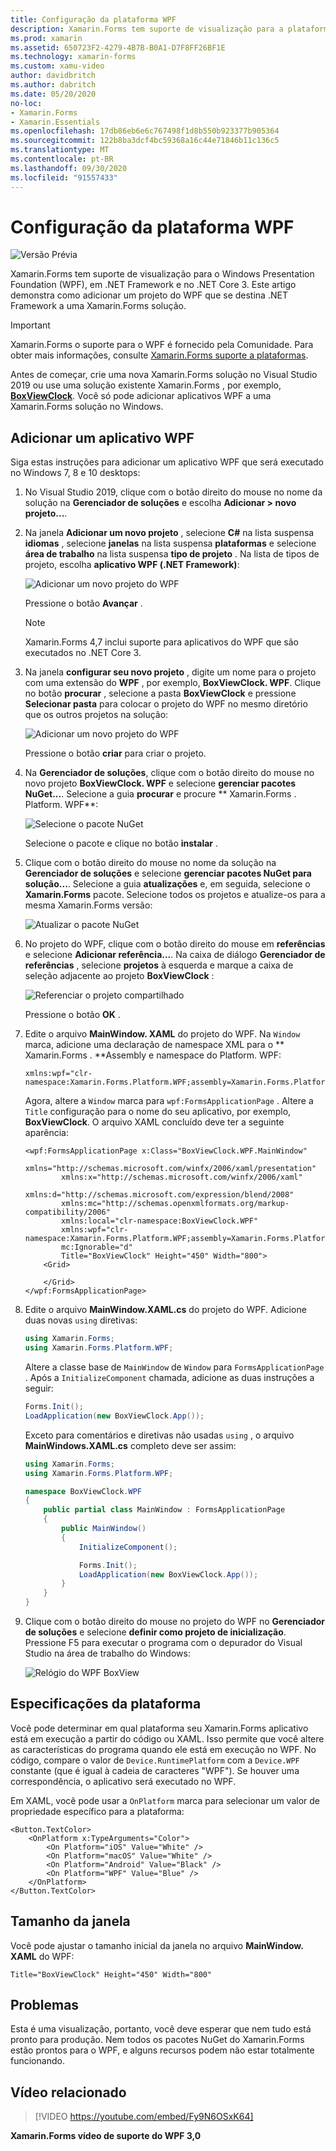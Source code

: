 ```yaml
---
title: Configuração da plataforma WPF
description: Xamarin.Forms tem suporte de visualização para a plataforma WPF.
ms.prod: xamarin
ms.assetid: 650723F2-4279-4B7B-B0A1-D7F8FF26BF1E
ms.technology: xamarin-forms
ms.custom: xamu-video
author: davidbritch
ms.author: dabritch
ms.date: 05/20/2020
no-loc:
- Xamarin.Forms
- Xamarin.Essentials
ms.openlocfilehash: 17db86eb6e6c767498f1d8b550b923377b905364
ms.sourcegitcommit: 122b8ba3dcf4bc59368a16c44e71846b11c136c5
ms.translationtype: MT
ms.contentlocale: pt-BR
ms.lasthandoff: 09/30/2020
ms.locfileid: "91557433"
---
```

# <a name="wpf-platform-setup"></a>Configuração da plataforma WPF

![Versão Prévia](~/media/shared/preview.png)

Xamarin.Forms tem suporte de visualização para o Windows Presentation Foundation (WPF), em .NET Framework e no .NET Core 3. Este artigo demonstra como adicionar um projeto do WPF que se destina .NET Framework a uma Xamarin.Forms solução.

> [!IMPORTANT]
> Xamarin.Forms o suporte para o WPF é fornecido pela Comunidade. Para obter mais informações, consulte [ Xamarin.Forms suporte a plataformas](https://github.com/xamarin/Xamarin.Forms/wiki/Platform-Support).

Antes de começar, crie uma nova Xamarin.Forms solução no Visual Studio 2019 ou use uma solução existente Xamarin.Forms , por exemplo, [**BoxViewClock**](/samples/xamarin/xamarin-forms-samples/boxview-boxviewclock). Você só pode adicionar aplicativos WPF a uma Xamarin.Forms solução no Windows.

## <a name="add-a-wpf-application"></a>Adicionar um aplicativo WPF

Siga estas instruções para adicionar um aplicativo WPF que será executado no Windows 7, 8 e 10 desktops:

1. No Visual Studio 2019, clique com o botão direito do mouse no nome da solução na **Gerenciador de soluções** e escolha **Adicionar > novo projeto...**.

2. Na janela **Adicionar um novo projeto** , selecione **C#** na lista suspensa **idiomas** , selecione **janelas** na lista suspensa **plataformas** e selecione **área de trabalho** na lista suspensa **tipo de projeto** . Na lista de tipos de projeto, escolha **aplicativo WPF (.NET Framework)**:

    ![Adicionar um novo projeto do WPF](wpf-images/add-project.png "Adicionar um novo projeto do WPF")

    Pressione o botão **Avançar** .

    > [!NOTE]
    > Xamarin.Forms 4,7 inclui suporte para aplicativos do WPF que são executados no .NET Core 3.

3. Na janela **configurar seu novo projeto** , digite um nome para o projeto com uma extensão do **WPF** , por exemplo, **BoxViewClock. WPF**. Clique no botão **procurar** , selecione a pasta **BoxViewClock** e pressione **Selecionar pasta** para colocar o projeto do WPF no mesmo diretório que os outros projetos na solução:

    ![Adicionar um novo projeto do WPF](wpf-images/configure-project.png "Adicionar um novo projeto do WPF")

    Pressione o botão **criar** para criar o projeto.

4. Na **Gerenciador de soluções**, clique com o botão direito do mouse no novo projeto **BoxViewClock. WPF** e selecione **gerenciar pacotes NuGet...**. Selecione a guia **procurar** e procure ** Xamarin.Forms . Platform. WPF**:

    ![Selecione o pacote NuGet](wpf-images/select-nuget-package.png "Selecione o pacote NuGet")

    Selecione o pacote e clique no botão **instalar** .

5. Clique com o botão direito do mouse no nome da solução na **Gerenciador de soluções** e selecione **gerenciar pacotes NuGet para solução...**. Selecione a guia **atualizações** e, em seguida, selecione o **Xamarin.Forms** pacote. Selecione todos os projetos e atualize-os para a mesma Xamarin.Forms versão:

    ![Atualizar o pacote NuGet](wpf-images/update-nuget-package.png "Atualizar o pacote NuGet")

6. No projeto do WPF, clique com o botão direito do mouse em **referências** e selecione **Adicionar referência...**. Na caixa de diálogo **Gerenciador de referências** , selecione **projetos** à esquerda e marque a caixa de seleção adjacente ao projeto **BoxViewClock** :

    ![Referenciar o projeto compartilhado](wpf-images/reference-shared-project.png "Referenciar o projeto compartilhado")

    Pressione o botão **OK** .

7. Edite o arquivo **MainWindow. XAML** do projeto do WPF. Na `Window` marca, adicione uma declaração de namespace XML para o ** Xamarin.Forms . **Assembly e namespace do Platform. WPF:

    ```xaml
    xmlns:wpf="clr-namespace:Xamarin.Forms.Platform.WPF;assembly=Xamarin.Forms.Platform.WPF"
    ```

    Agora, altere a `Window` marca para `wpf:FormsApplicationPage` . Altere a `Title` configuração para o nome do seu aplicativo, por exemplo, **BoxViewClock**. O arquivo XAML concluído deve ter a seguinte aparência:

    ```xaml
    <wpf:FormsApplicationPage x:Class="BoxViewClock.WPF.MainWindow"
            xmlns="http://schemas.microsoft.com/winfx/2006/xaml/presentation"
            xmlns:x="http://schemas.microsoft.com/winfx/2006/xaml"
            xmlns:d="http://schemas.microsoft.com/expression/blend/2008"
            xmlns:mc="http://schemas.openxmlformats.org/markup-compatibility/2006"
            xmlns:local="clr-namespace:BoxViewClock.WPF"
            xmlns:wpf="clr-namespace:Xamarin.Forms.Platform.WPF;assembly=Xamarin.Forms.Platform.WPF"            
            mc:Ignorable="d"
            Title="BoxViewClock" Height="450" Width="800">
        <Grid>

        </Grid>
    </wpf:FormsApplicationPage>
    ```

8. Edite o arquivo **MainWindow.XAML.cs** do projeto do WPF. Adicione duas novas `using` diretivas:

    ```csharp
    using Xamarin.Forms;
    using Xamarin.Forms.Platform.WPF;
    ```

    Altere a classe base de `MainWindow` de `Window` para `FormsApplicationPage` . Após a `InitializeComponent` chamada, adicione as duas instruções a seguir:

    ```csharp
    Forms.Init();
    LoadApplication(new BoxViewClock.App());
    ```

    Exceto para comentários e diretivas não usadas `using` , o arquivo **MainWindows.XAML.cs** completo deve ser assim:

    ```csharp
    using Xamarin.Forms;
    using Xamarin.Forms.Platform.WPF;

    namespace BoxViewClock.WPF
    {
        public partial class MainWindow : FormsApplicationPage
        {
            public MainWindow()
            {
                InitializeComponent();

                Forms.Init();
                LoadApplication(new BoxViewClock.App());
            }
        }
    }
    ```

9. Clique com o botão direito do mouse no projeto do WPF no **Gerenciador de soluções** e selecione **definir como projeto de inicialização**. Pressione F5 para executar o programa com o depurador do Visual Studio na área de trabalho do Windows:

    ![Relógio do WPF BoxView](wpf-images/wpf-boxviewclock.png "Relógio do WPF BoxView" )

## <a name="platform-specifics"></a>Especificações da plataforma

Você pode determinar em qual plataforma seu Xamarin.Forms aplicativo está em execução a partir do código ou XAML. Isso permite que você altere as características do programa quando ele está em execução no WPF. No código, compare o valor de `Device.RuntimePlatform` com a `Device.WPF` constante (que é igual à cadeia de caracteres "WPF"). Se houver uma correspondência, o aplicativo será executado no WPF.

Em XAML, você pode usar a `OnPlatform` marca para selecionar um valor de propriedade específico para a plataforma:

```xaml
<Button.TextColor>
    <OnPlatform x:TypeArguments="Color">
        <On Platform="iOS" Value="White" />
        <On Platform="macOS" Value="White" />
        <On Platform="Android" Value="Black" />
        <On Platform="WPF" Value="Blue" />
    </OnPlatform>
</Button.TextColor>
```

## <a name="window-size"></a>Tamanho da janela

Você pode ajustar o tamanho inicial da janela no arquivo **MainWindow. XAML** do WPF:

```xaml
Title="BoxViewClock" Height="450" Width="800"
```

## <a name="issues"></a>Problemas

Esta é uma visualização, portanto, você deve esperar que nem tudo está pronto para produção. Nem todos os pacotes NuGet do Xamarin.Forms estão prontos para o WPF, e alguns recursos podem não estar totalmente funcionando.

## <a name="related-video"></a>Vídeo relacionado

> [!VIDEO https://youtube.com/embed/Fy9N6OSxK64]

**Xamarin.Forms vídeo de suporte do WPF 3,0**